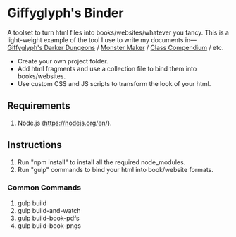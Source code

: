 # Giffyglyph's Binder

A toolset to turn html files into books/websites/whatever you fancy. This is a light-weight example of the tool I use to write my documents in—[Giffyglyph's Darker Dungeons](https://giffyglyph.com/darkerdungeons) / [Monster Maker](https://giffyglyph.com/monstermaker) / [Class Compendium](https://giffyglyph.com/classcompendium) / etc.

* Create your own project folder.
* Add html fragments and use a collection file to bind them into books/websites.
* Use custom CSS and JS scripts to transform the look of your html.

## Requirements

1. Node.js (https://nodejs.org/en/).

## Instructions

1. Run "npm install" to install all the required node_modules.
2. Run "gulp" commands to bind your html into book/website formats.

### Common Commands

1. gulp build
2. gulp build-and-watch
3. gulp build-book-pdfs
4. gulp build-book-pngs